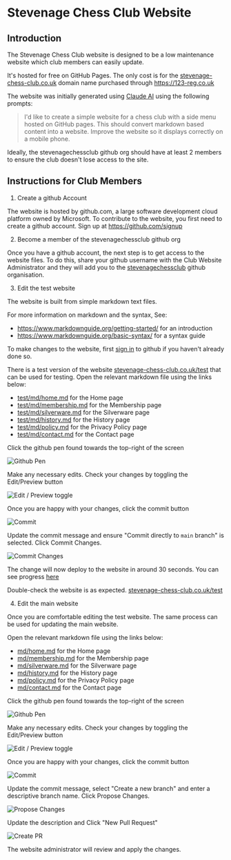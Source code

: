 # Stevenage Chess Club Website

## Introduction

The Stevenage Chess Club website is designed to be a low maintenance website
which club members can easily update.

It's hosted for free on GitHub Pages. The only cost is for the
[stevenage-chess-club.co.uk](https://stevenage-chess-club.co.uk) domain name
purchased through https://123-reg.co.uk

The website was initially generated using [Claude AI](https://claude.ai)
using the following prompts:
> I'd like to create a simple website for a chess club with a side menu hosted on GitHub pages.
> This should convert markdown based content into a website.
> Improve the website so it displays correctly on a mobile phone.

Ideally, the stevenagechessclub github org should have at least 2 members to ensure
the club doesn't lose access to the site.

## Instructions for Club Members

1. Create a github Account

The website is hosted by github.com, a large software development cloud platform owned by Microsoft.
To contribute to the website, you first need to create a github account. Sign up at https://github.com/signup

2. Become a member of the stevenagechessclub github org

Once you have a github account, the next step is to get access to the website files. To do this, share your
github username with the Club Website Administrator and they will add you to the
[stevenagechessclub](https://github.com/orgs/stevenagechessclub/people)
github organisation.

3. Edit the test website

The website is built from simple markdown text files.

For more information on markdown and the syntax, See:
- https://www.markdownguide.org/getting-started/ for an introduction
- https://www.markdownguide.org/basic-syntax/ for a syntax guide

To make changes to the website, first [sign in](https://github.com/login) to github if you haven't already
done so.

There is a test version of the website [stevenage-chess-club.co.uk/test](https://stevenage-chess-club.co.uk/test/index.html) that can be used for testing. Open the relevant markdown file using the links below:
- [test/md/home.md](https://github.com/stevenagechessclub/stevenagechessclub.github.io/blob/main/test/md/home.md) for the Home page
- [test/md/membership.md](https://github.com/stevenagechessclub/stevenagechessclub.github.io/blob/main/test/md/membership.md) for the Membership page
- [test/md/silverware.md](https://github.com/stevenagechessclub/stevenagechessclub.github.io/blob/main/test/md/silverware.md) for the Silverware page
- [test/md/history.md](https://github.com/stevenagechessclub/stevenagechessclub.github.io/blob/main/test/md/history.md) for the History page
- [test/md/policy.md](https://github.com/stevenagechessclub/stevenagechessclub.github.io/blob/main/test/md/policy.md) for the Privacy Policy page
- [test/md/contact.md](https://github.com/stevenagechessclub/stevenagechessclub.github.io/blob/main/test/md/contact.md) for the Contact page

Click the github pen found towards the top-right of the screen

![Github Pen](/images/github-pen.png)

Make any necessary edits. Check your changes by toggling the Edit/Preview button

![Edit / Preview toggle](/images/github-edit-preview-toggle.png)

Once you are happy with your changes, click the commit button

![Commit](/images/github-commit.png)

Update the commit message and ensure "Commit directly to `main` branch" is selected. Click Commit Changes.

![Commit Changes](/images/github-commit-changes.png)

The change will now deploy to the website in around 30 seconds. You can see progress [here](https://github.com/stevenagechessclub/stevenagechessclub.github.io/actions)

Double-check the website is as expected. [stevenage-chess-club.co.uk/test](https://stevenage-chess-club.co.uk/test/index.html)

4. Edit the main website

Once you are comfortable editing the test website. The same process can be used for updating the main website.

Open the relevant markdown file using the links below:
- [md/home.md](https://github.com/stevenagechessclub/stevenagechessclub.github.io/blob/main/md/home.md) for the Home page
- [md/membership.md](https://github.com/stevenagechessclub/stevenagechessclub.github.io/blob/main/md/membership.md) for the Membership page
- [md/silverware.md](https://github.com/stevenagechessclub/stevenagechessclub.github.io/blob/main/md/silverware.md) for the Silverware page
- [md/history.md](https://github.com/stevenagechessclub/stevenagechessclub.github.io/blob/main/md/history.md) for the History page
- [md/policy.md](https://github.com/stevenagechessclub/stevenagechessclub.github.io/blob/main/md/policy.md) for the Privacy Policy page
- [md/contact.md](https://github.com/stevenagechessclub/stevenagechessclub.github.io/blob/main/md/contact.md) for the Contact page

Click the github pen found towards the top-right of the screen

![Github Pen](/images/github-pen.png)

Make any necessary edits. Check your changes by toggling the Edit/Preview button

![Edit / Preview toggle](/images/github-edit-preview-toggle.png)

Once you are happy with your changes, click the commit button

![Commit](/images/github-commit.png)

Update the commit message, select "Create a new branch" and enter a descriptive branch name. Click Propose Changes.

![Propose Changes](/images/github-commit-changes-branch.png)

Update the description and Click "New Pull Request"

![Create PR](/images/github-create-pr.png)

The website administrator will review and apply the changes.
